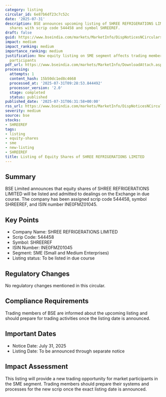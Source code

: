 ```yaml
---
category: listing
circular_id: 6e87b6df23c7c52c
date: '2025-07-31'
description: BSE announces upcoming listing of SHREE REFRIGERATIONS LIMITED equity
  shares with scrip code 544458 and symbol SHREEREF.
draft: false
guid: https://www.bseindia.com/markets/MarketInfo/DispNoticesNCirculars.aspx?Noticeid={B1275981-B36D-4B29-8FB1-D1E554CC7642}&noticeno=20250731-7&dt=07/31/2025&icount=7&totcount=10&flag=0
impact: medium
impact_ranking: medium
importance_ranking: medium
justification: New equity listing on SME segment affects trading members and market
  participants
pdf_url: https://www.bseindia.com/markets/MarketInfo/DownloadAttach.aspx?id=20250731-7&attachedId=
processing:
  attempts: 1
  content_hash: 15b50dc1ed8c4668
  processed_at: '2025-07-31T09:28:53.844492'
  processor_version: '2.0'
  stage: completed
  status: published
published_date: '2025-07-31T06:31:58+00:00'
rss_url: https://www.bseindia.com/markets/MarketInfo/DispNoticesNCirculars.aspx?Noticeid={B1275981-B36D-4B29-8FB1-D1E554CC7642}&noticeno=20250731-7&dt=07/31/2025&icount=7&totcount=10&flag=0
severity: medium
source: bse
stocks:
- SHREEREF
tags:
- listing
- equity-shares
- sme
- new-listing
- SHREEREF
title: Listing of Equity Shares of SHREE REFRIGERATIONS LIMITED
---
```


## Summary

BSE Limited announces that equity shares of SHREE REFRIGERATIONS LIMITED will be listed and admitted to dealings on the Exchange in due course. The company has been assigned scrip code 544458, symbol SHREEREF, and ISIN number INE0FMZ01045.

## Key Points

- Company Name: SHREE REFRIGERATIONS LIMITED
- Scrip Code: 544458
- Symbol: SHREEREF
- ISIN Number: INE0FMZ01045
- Segment: SME (Small and Medium Enterprises)
- Listing status: To be listed in due course

## Regulatory Changes

No regulatory changes mentioned in this circular.

## Compliance Requirements

Trading members of BSE are informed about the upcoming listing and should prepare for trading activities once the listing date is announced.

## Important Dates

- Notice Date: July 31, 2025
- Listing Date: To be announced through separate notice

## Impact Assessment

This listing will provide a new trading opportunity for market participants in the SME segment. Trading members should prepare their systems and processes for the new scrip once the exact listing date is announced.
